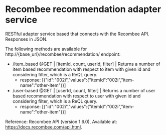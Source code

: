 # Recombee recommendation adapter service
RESTful adapter service based that connects with the Recombee API. Responses in JSON.

The following methods are available for http://{base_url}/recombee/recommendation/ endpoint:
- /item_based @GET | [itemId, count, userId, filter] | Returns a number of item based recommendation with respect to item with given id and considering filter, which is a ReQL query.
	- response: [{"id":"002i","values":{"itemId":"002i","item-name":"other-item"}}]
- /user-based @GET | [userId, count, filter] | Returns a number of user based recommendation with respect to user with given id and considering filter, which is a ReQL query. 
	- response: [{"id":"002i","values":{"itemId":"002i","item-name":"other-item"}}]


Reference:
Recombee API (version 1.6.0), Available at: https://docs.recombee.com/api.html.



